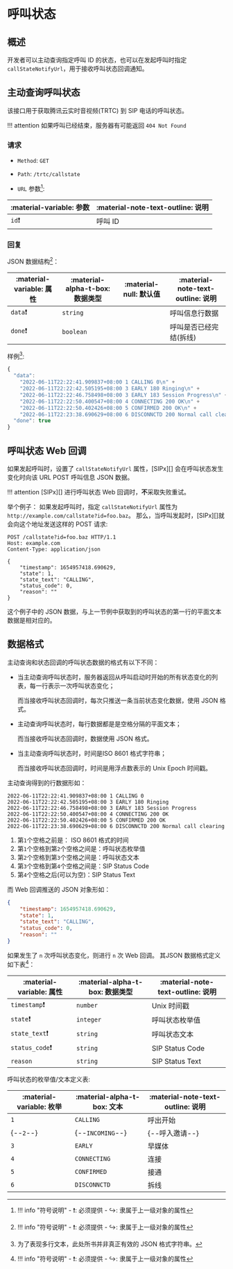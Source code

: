 # 呼叫状态

## 概述

开发者可以主动查询指定呼叫 ID 的状态，也可以在发起呼叫时指定 `callStateNotifyUrl`，用于接收呼叫状态回调通知。

## 主动查询呼叫状态

该接口用于获取腾讯云实时音视频(TRTC) 到 SIP 电话的呼叫状态。

!!! attention
    如果呼叫已经结束，服务器有可能返回 `404 Not Found`

### 请求

- `Method`: `GET`
- `Path`: `/trtc/callstate`

- `URL` 参数[^1]:

| :material-variable: 参数 | :material-note-text-outline: 说明 |
| ------------------------ | --------------------------------- |
| `id`❗                    | 呼叫 ID                           |

### 回复

JSON 数据结构[^1]：

| :material-variable: 属性 | :material-alpha-t-box: 数据类型 | :material-null: 默认值 | :material-note-text-outline: 说明 |
| ------------------------ | ------------------------------- | ---------------------- | --------------------------------- |
| `data`❗                  | `string`                        |                        | 呼叫信息行数据                    |
| `done`❗                  | `boolean`                       |                        | 呼叫是否已经完结(拆线)            |

样例[^2]:

```js
{
  "data": 
    "2022-06-11T22:22:41.909837+08:00 1 CALLING 0\n" +
    "2022-06-11T22:22:42.505195+08:00 3 EARLY 180 Ringing\n" +
    "2022-06-11T22:22:46.758498+08:00 3 EARLY 183 Session Progress\n" +
    "2022-06-11T22:22:50.400547+08:00 4 CONNECTING 200 OK\n" +
    "2022-06-11T22:22:50.402426+08:00 5 CONFIRMED 200 OK\n" +
    "2022-06-11T22:23:38.690629+08:00 6 DISCONNCTD 200 Normal call clearing\n",
  "done": true
}
```

## 呼叫状态 Web 回调

如果发起呼叫时，设置了 `callStateNotifyUrl` 属性，[SIPx][] 会在呼叫状态发生变化时向该 URL POST 呼叫信息 JSON 数据。

!!! attention
    [SIPx][] 进行呼叫状态 Web 回调时，**不**采取失败重试。

举个例子：
如果发起呼叫时，指定 `callStateNotifyUrl` 属性为 `http://example.com/callstate?id=foo.baz`。
那么，当呼叫发起时，[SIPx][]就会向这个地址发送这样的 POST 请求:

```http
POST /callstate?id=foo.baz HTTP/1.1
Host: example.com
Content-Type: application/json

{
    "timestamp": 1654957418.690629,
    "state": 1,
    "state_text": "CALLING",
    "status_code": 0,
    "reason": ""
}
```

这个例子中的 JSON 数据，与上一节例中获取到的呼叫状态的第一行的平面文本数据是相对应的。

## 数据格式

主动查询和状态回调的呼叫状态数据的格式有以下不同：

- 当主动查询呼叫状态时，服务器返回从呼叫启动时开始的所有状态变化的列表，每一行表示一次呼叫状态变化；

    而当接收呼叫状态回调时，每次只推送一条当前状态变化数据，使用 JSON 格式。

- 主动查询呼叫状态时，每行数据都是是空格分隔的平面文本；

    而当接收呼叫状态回调时，数据使用 JSON 格式。

- 当主动查询呼叫状态时，时间是ISO 8601 格式字符串；

    而当接收呼叫状态回调时，时间是用浮点数表示的 Unix Epoch 时间戳。

主动查询得到的行数据形如：

```log
2022-06-11T22:22:41.909837+08:00 1 CALLING 0
2022-06-11T22:22:42.505195+08:00 3 EARLY 180 Ringing
2022-06-11T22:22:46.758498+08:00 3 EARLY 183 Session Progress
2022-06-11T22:22:50.400547+08:00 4 CONNECTING 200 OK
2022-06-11T22:22:50.402426+08:00 5 CONFIRMED 200 OK
2022-06-11T22:23:38.690629+08:00 6 DISCONNCTD 200 Normal call clearing
```

1. 第`1`个空格之前是： ISO 8601 格式的时间
1. 第`1`个空格到第`2`个空格之间是：呼叫状态枚举值
1. 第`2`个空格到第`3`个空格之间是：呼叫状态文本
1. 第`3`个空格到第`4`个空格之间是：SIP Status Code
1. 第`4`个空格之后(可以为空)：SIP Status Text

而 Web 回调推送的 JSON 对象形如：

```json
{
    "timestamp": 1654957418.690629,
    "state": 1,
    "state_text": "CALLING",
    "status_code": 0,
    "reason": ""
}
```

如果发生了 `n` 次呼叫状态变化，则进行 `n` 次 Web 回调。
其JSON 数据格式定义如下表[^1]：

| :material-variable: 属性 | :material-alpha-t-box: 数据类型 | :material-note-text-outline: 说明 |
| ------------------------ | ------------------------------- | --------------------------------- |
| `timestamp`❗             | `number`                        | Unix 时间戳                       |
| `state`❗                 | `integer`                       | 呼叫状态枚举值                    |
| `state_text`❗            | `string`                        | 呼叫状态文本                      |
| `status_code`❗           | `string`                        | SIP Status Code                   |
| `reason`                 | `string`                        | SIP Status Text                   |

呼叫状态的枚举值/文本定义表:

| :material-variable: 枚举 | :material-alpha-t-box: 文本 | :material-note-text-outline: 说明 |
| ------------------------ | --------------------------- | --------------------------------- |
| `1`                      | `CALLING`                   | 呼出开始                          |
| {--`2`--}                | {--`INCOMING`--}            | {--呼入邀请--}                    |
| `3`                      | `EARLY`                     | 早媒体                            |
| `4`                      | `CONNECTING`                | 连接                              |
| `5`                      | `CONFIRMED`                 | 接通                              |
| `6`                      | `DISCONNCTD`                | 拆线                              |

[^1]:
    !!! info "符号说明"
        - ❗: 必须提供
        - ↪️: 隶属于上一级对象的属性

[^2]:
    为了表现多行文本，此处所书并非真正有效的 JSON 格式字符串。
